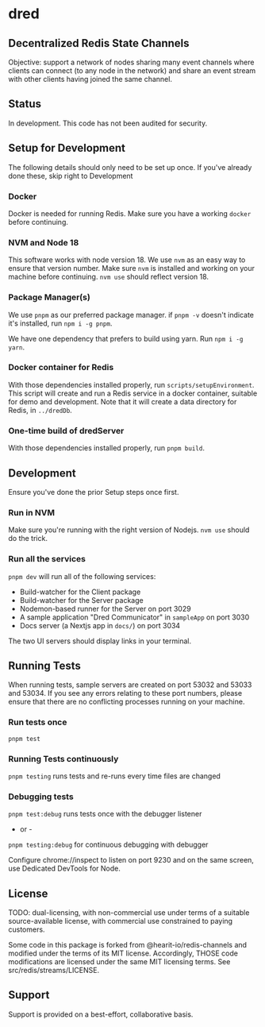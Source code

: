 # dred
## Decentralized Redis State Channels

Objective: support a network of nodes sharing many event channels where clients can connect (to any node in the network) and share an event stream with other clients having joined the same channel.

## Status

In development.  This code has not been audited for security.

## Setup for Development

The following details should only need to be set up once.  If you've already done these, skip right to Development

### Docker

Docker is needed for running Redis.  Make sure you have a working `docker` before continuing.

### NVM and Node 18

This software works with node version 18.  We use `nvm` as an easy way to ensure that version number.  Make sure `nvm` is installed and working on your machine before continuing.  `nvm use` should reflect version 18.

### Package Manager(s)

We use `pnpm` as our preferred package manager.  if `pnpm -v` doesn't indicate it's installed, run `npm i -g pnpm`.

We have one dependency that prefers to build using yarn.  Run `npm i -g yarn`.  

### Docker container for Redis

With those dependencies installed properly, run `scripts/setupEnvironment`.  This script will create and run a Redis service in a docker container, suitable for demo and development.  Note that it will create a data directory for Redis, in `../dredDb`.

### One-time build of dredServer

With those dependencies installed properly, run `pnpm build`.

## Development

Ensure you've done the prior Setup steps once first.

### Run in NVM

Make sure you're running with the right version of Nodejs.  `nvm use` should do the trick.

### Run all the services

`pnpm dev` will run all of the following services:

  * Build-watcher for the Client package
  * Build-watcher for the Server package
  * Nodemon-based runner for the Server on port 3029
  * A sample application "Dred Communicator" in `sampleApp` on port 3030
  * Docs server (a Nextjs app in `docs/`) on port 3034

The two UI servers should display links in your terminal.

## Running Tests

When running tests, sample servers are created on port 53032 and 53033 and 53034.  If you see any errors relating to these port numbers, please ensure that there are no conflicting processes running on your machine.

### Run tests once

`pnpm test`

### Running Tests continuously

`pnpm testing` runs tests and re-runs every time files are changed

### Debugging tests

`pnpm test:debug` runs tests once with the debugger listener

- or -

`pnpm testing:debug` for continuous debugging with debugger

Configure chrome://inspect to listen on port 9230 and on the same screen, use Dedicated DevTools for Node.

## License

TODO: dual-licensing, with non-commercial use under terms of a suitable source-available license, with commercial use constrained to paying customers.  

Some code in this package is forked from @hearit-io/redis-channels and modified under the terms of its MIT license.  Accordingly, THOSE code modifications are licensed under the same MIT licensing terms.  See src/redis/streams/LICENSE.

## Support

Support is provided on a best-effort, collaborative basis.

